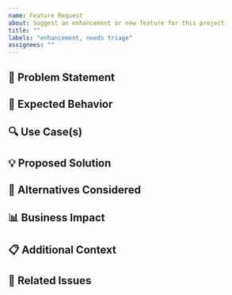 ```yaml
---
name: Feature Request
about: Suggest an enhancement or new feature for this project
title: ""
labels: "enhancement, needs triage"
assignees: ""
---
```


## 📝 Problem Statement

<!-- Provide a clear, concise description of the problem this feature would solve. What user need or pain point are you addressing? -->

## 🎯 Expected Behavior

<!-- Describe what you want to happen when this feature is implemented. Be specific about the desired outcome. -->

## 🔍 Use Case(s)

<!-- Describe specific scenarios where this feature would be valuable. Include examples of how you or others would use this feature. -->

## 💡 Proposed Solution

<!-- Optional: Share your ideas on how to implement this feature. This section helps start the discussion but isn't required. -->

## 🤔 Alternatives Considered

<!-- Optional: What alternative solutions or workarounds have you considered? Why are they insufficient? -->

## 📊 Business Impact

<!-- Optional: How would this feature benefit the project or its users? Consider metrics like time saved, improved experience, etc. -->

## 📋 Additional Context

<!-- Add any other context, screenshots, mockups, or examples that might help explain your request. -->

## 🔄 Related Issues

<!-- Link to any related issues or discussions. Format: #issue-number -->
